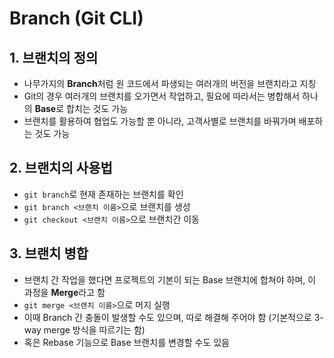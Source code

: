 # Branch (Git CLI)

## 1. 브랜치의 정의

- 나무가지의 **Branch**처럼 원 코드에서 파생되는 여러개의 버전을 브랜치라고 지칭
- Git의 경우 여러개의 브랜치를 오가면서 작업하고, 필요에 따라서는 병합해서 하나의 **Base**로 합치는 것도 가능
- 브랜치를 활용하여 협업도 가능할 뿐 아니라, 고객사별로 브랜치를 바꿔가며 배포하는 것도 가능

## 2. 브랜치의 사용법

- `git branch`로 현재 존재하는 브랜치를 확인
- `git branch <브랜치 이름>`으로 브랜치를 생성
- `git checkout <브랜치 이름>`으로 브랜치간 이동

## 3. 브랜치 병합

- 브랜치 간 작업을 했다면 프로젝트의 기본이 되는 Base 브랜치에 합쳐야 하며, 이 과정을 **Merge**라고 함
- `git merge <브랜치 이름>`으로 머지 실행
- 이때 Branch 간 충돌이 발생할 수도 있으며, 따로 해결해 주어야 함 (기본적으로 3-way merge 방식을 따르기는 함)
- 혹은 Rebase 기능으로 Base 브랜치를 변경할 수도 있음



